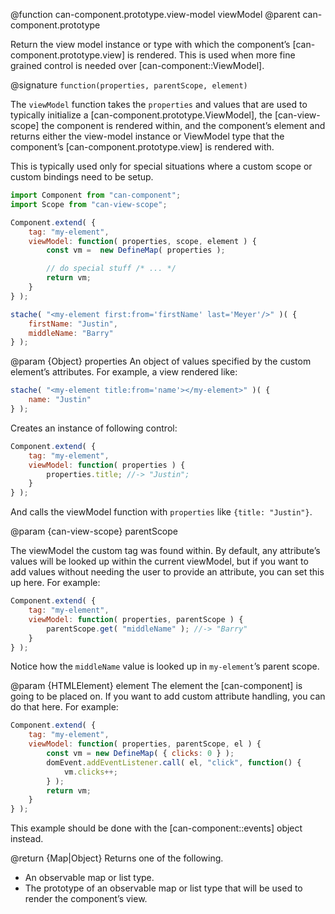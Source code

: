 @function can-component.prototype.view-model viewModel
@parent can-component.prototype

Return the view model instance or type with which the component’s [can-component.prototype.view]
is rendered.  This is used when more fine grained control is needed over [can-component::ViewModel].

@signature `function(properties, parentScope, element)`

The `viewModel` function takes the `properties` and values that are used to
typically initialize a [can-component.prototype.ViewModel], the
[can-view-scope] the component is rendered within, and the component’s element
and returns either the view-model instance or ViewModel type that the component’s [can-component.prototype.view]
is rendered with.

This is typically used only for special situations where a custom scope or custom bindings
need to be setup.

```js
import Component from "can-component";
import Scope from "can-view-scope";

Component.extend( {
	tag: "my-element",
	viewModel: function( properties, scope, element ) {
		const vm =  new DefineMap( properties );

		// do special stuff /* ... */
		return vm;
	}
} );

stache( "<my-element first:from='firstName' last='Meyer'/>" )( {
	firstName: "Justin",
	middleName: "Barry"
} );
```

@param {Object} properties An object of values specified by the custom element’s attributes. For example, a view rendered like:

```js
stache( "<my-element title:from='name'></my-element>" )( {
	name: "Justin"
} );
```

Creates an instance of following control:

```js
Component.extend( {
	tag: "my-element",
	viewModel: function( properties ) {
		properties.title; //-> "Justin";
	}
} );
```

And calls the viewModel function with `properties` like `{title: "Justin"}`.

@param {can-view-scope} parentScope

The viewModel the custom tag was found within.  By default, any attribute’s values will
be looked up within the current viewModel, but if you want to add values without needing
the user to provide an attribute, you can set this up here.  For example:

```js
Component.extend( {
	tag: "my-element",
	viewModel: function( properties, parentScope ) {
		parentScope.get( "middleName" ); //-> "Barry"
	}
} );
```

Notice how the `middleName` value is looked up in `my-element`’s parent scope.

@param {HTMLElement} element The element the [can-component] is going to be placed on. If you want
to add custom attribute handling, you can do that here.  For example:

```js
Component.extend( {
	tag: "my-element",
	viewModel: function( properties, parentScope, el ) {
		const vm = new DefineMap( { clicks: 0 } );
		domEvent.addEventListener.call( el, "click", function() {
			vm.clicks++;
		} );
		return vm;
	}
} );
```

This example should be done with the [can-component::events] object instead.

@return {Map|Object} Returns one of the following.

   - An observable map or list type.
   - The prototype of an observable map or list type that will be used to render the component’s view.

